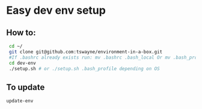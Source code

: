 # Easy dev env setup
## How to:
```bash
 cd ~/
 git clone git@github.com:tswayne/environment-in-a-box.git
 #If .bashrc already exists run: mv .bashrc .bash_local Or mv .bash_profile .bash_local depending on OS
 cd dev-env
 ./setup.sh # or ./setup.sh .bash_profile depending on OS
```
## To update
```bash
update-env
```
